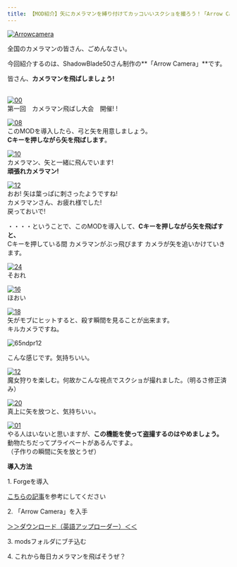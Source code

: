 ```yaml
---
title: 【MOD紹介】矢にカメラマンを縛り付けてカッコいいスクショを撮ろう！「Arrow Camera」
---
```


[![Arrowcamera](https://cdn-ak.f.st-hatena.com/images/fotolife/s/sasigume/20210208/20210208132515.jpg)](#2/9/29921964.jpg "Arrowcamera")

全国のカメラマンの皆さん、ごめんなさい。 

今回紹介するのは、ShadowBlade50さん制作の**「Arrow Camera」**です。

皆さん、**カメラマンを飛ばしましょう!** 

   
[![00](https://cdn-ak.f.st-hatena.com/images/fotolife/s/sasigume/20210208/20210208144616.png)](#7/a/7a6c3fe8.png "00")  
第一回　カメラマン飛ばし大会　開催! !

[![08](https://cdn-ak.f.st-hatena.com/images/fotolife/s/sasigume/20210208/20210208155836.png)](#b/f/bf498f3d.png "08")  
このMODを導入したら、弓と矢を用意しましょう。  
**Cキーを押しながら矢を飛ばします**。

[![10](https://cdn-ak.f.st-hatena.com/images/fotolife/s/sasigume/20210208/20210208175711.png)](#f/5/f5828524.png "10")  
カメラマン、矢と一緒に飛んでいます!  
**頑張れカメラマン!**

[![12](https://cdn-ak.f.st-hatena.com/images/fotolife/s/sasigume/20210208/20210208174939.png)](#e/d/edeb793a.png "12")  
おお! 矢は葉っぱに刺さったようですね!  
カメラマンさん、お疲れ様でした!  
戻っておいで!

・・・・ということで、このMODを導入して、**Cキーを押しながら矢を飛ばすと、**  
Cキーを押している間 カメラマンがぶっ飛びます カメラが矢を追いかけていきます。  
  
[![24](https://cdn-ak.f.st-hatena.com/images/fotolife/s/sasigume/20210208/20210208134228.png)](#4/0/40579b19.png "24")  
そおれ

[![16](https://cdn-ak.f.st-hatena.com/images/fotolife/s/sasigume/20210208/20210208142011.png)](#6/2/624d5830.png "16")  
ほおい

[![18](https://cdn-ak.f.st-hatena.com/images/fotolife/s/sasigume/20210208/20210208132937.png)](#2/d/2dcf559d.png "18")  
矢がモブにヒットすると、殺す瞬間を見ることが出来ます。  
キルカメラですね。

![65ndpr12](https://cdn-ak.f.st-hatena.com/images/fotolife/s/sasigume/20210208/20210208074710.gif)

こんな感じです。気持ちいい。

[![12](https://cdn-ak.f.st-hatena.com/images/fotolife/s/sasigume/20210208/20210208140211.png)](#5/0/50fd14ac.png "12")  
魔女狩りを楽しむ。何故かこんな視点でスクショが撮れました。（明るさ修正済み）

[![20](https://cdn-ak.f.st-hatena.com/images/fotolife/s/sasigume/20210208/20210208180103.png)  
](#f/8/f8730a70.png "20")真上に矢を放つと、気持ちいぃ。

[![01](https://cdn-ak.f.st-hatena.com/images/fotolife/s/sasigume/20210208/20210208160603.png)](#c/6/c616b08b.png "01")  
やる人はいないと思いますが、**この機能を使って盗撮するのはやめましょう。**  
動物たちだってプライベートがあるんですよ。  
（子作りの瞬間に矢を放とうぜ）

**導入方法**

1\. Forgeを導入

[こちらの記事](/minecraft-je/howto/install-forge/)を参考にしてください

2\. 「Arrow Camera」を入手

[＞＞ダウンロード（英語アップローダー）＜＜](http://www.curse.com/mc-mods/minecraft/arrowcam)

3\. modsフォルダにブチ込む

4\. これから毎日カメラマンを飛ばそうぜ？
